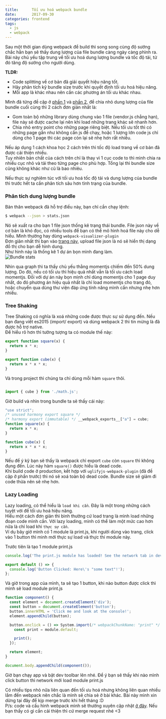 ```yaml
---
title:      Tối ưu hoá webpack bundle
date:       2017-09-30
categories: frontend
tags: 
  - js
  - webpack
---
```

Sau một thời gian dùng webpack để build thì song song cùng độ sướng chắc hẳn bạn sẽ thấy dung lượng của file bundle càng ngày càng phình ra.  
Bài này chủ yếu tập trung về tối ưu hoá dung lượng bundle và tốc độ tải, từ đó tăng độ sướng cho người dùng.  
<!--more--> 
**TLDR:**  
- Code splitting về cơ bản đã giải quyết hiệu năng tốt.  
- Hãy phân tích kỹ bundle size trước khi quyết định tối ưu hoá hiệu năng.  
- Mỗi app là khác nhau nên cần các phương án tối ưu khác nhau.  

Mình đã từng đề cập ở [phần 1](/2017/06/webpack-simple/) và [phần 2](/2017/07/webpack-simple-2/), để chia nhỏ dung lượng của file bundle cuối cùng thì 2 cách đơn giản nhất là:  
- Gom toàn bộ những library dùng chung vào 1 file (vendor.js chẳng hạn), file này sẽ được cache lại nên khi load những trang khác sẽ nhanh hơn.  
- Chia nhỏ entry point cho những page riêng biệt. Nếu tối ưu tốt thì có những page gần như không cần js để chạy, hoặc 1 lượng lớn code js chỉ dùng cho 1 page thì các page còn lại sẽ nhẹ hơn rất nhiều. 

Nếu áp dụng 1 cách khoa học 2 cách trên thì tốc độ load trang về cơ bản đã được cải thiện nhiều.  
Tuy nhiên bản chất của cách trên chỉ là thay vì 1 cục code to thì mình chia ra nhiều cục nhỏ và tải theo từng page cho phù hợp. Tổng lại thì bundle size cũng không khác như cũ là bao nhiêu.  

Nếu thực sự nghiêm túc với tối ưu hoá tốc độ tải và dung lượng của bundle thì trước hết ta cần phân tích sâu hơn tình trạng của bundle.   

### Phân tích dung lượng bundle  
Bản thân webpack đã hỗ trợ điều này, bạn chỉ cần chạy lệnh:  
```bash 
$ webpack --json > stats.json 
```
Nó sẽ xuất ra cho bạn 1 file json thống kê trạng thái bundle. File json này về cơ bản là khó đọc, có nhiều tools để bạn có thể mô hình hoá file này cho dễ hiểu. Mình thường hay dùng `webpack-visualizer-plugin`  
Đơn giản nhất thì bạn vào [trang này](https://chrisbateman.github.io/webpack-visualizer/), upload file json là nó sẽ hiển thị dạng đồ thị cho bạn dễ hình dung.  
Như hình này là thống kê 1 dự án bọn mình đang làm.  
![Bundle stats](/images/bundle_stats.png)  

Nhìn qua graph thì ta thấy chủ yếu thằng momentjs chiếm đến 50% dung lượng. Do đó, nếu có tối ưu thì hiệu quả nhất vẫn là tối ưu cách load momentjs. Đối với dự án này bọn mình chỉ dùng momentjs cho 1 page duy nhất, do đó phương án hiệu quả nhất là chỉ load momentjs cho trang đó, hoặc chuyển qua dùng thư viện đáp ứng tính năng mình cần nhưng nhẹ hơn nhiều.  

### Tree Shaking  
Tree Shaking có nghĩa là xoá những code được thực sự sử dụng đến. Nếu bạn đang viết es2015 (import/ export) và dùng webpack 2 thì tin mừng là đã được hỗ trợ native.  
Để hiểu rõ hơn thì tưởng tượng ta có module thế này:  
```js math.js 
export function square(x) {
  return x * x;
}

export function cube(x) {
  return x * x * x;
}
```

Và trong project thì chúng ta chỉ dùng mỗi hàm `square` thôi.  
```js app.js 

import { cube } from './math.js';

```

Giờ build và nhìn trong bundle ta sẽ thấy cái này:  
```js bundle.js 
"use strict";
/* unused harmony export square */
/* harmony export (immutable) */ __webpack_exports__["a"] = cube;
function square(x) {
  return x * x;
}

function cube(x) {
  return x * x * x;
}
```
Nếu để ý kỹ bạn sẽ thấy là webpack chỉ export `cube` còn `square` thì không đụng đến. Lúc này hàm `square()` được hiểu là dead code.   
Khi build code ở production, kết hợp với `uglifyjs-webpack-plugin` (đã đề cập ở phần trước) thì nó sẽ xoá toàn bộ dead code. Bundle size sẽ giảm đi code thừa nên sẽ nhẹ hơn.  

### Lazy Loading 
Lazy loading, có thể hiểu là `load khi cần`. Đây là một trong những cách tuyệt vời để tối ưu hoá hiệu năng.  
Hiểu một cách đơn giản thì bình thường cứ load trang là mình load những đoạn code mình cần. Với lazy loading, mình có thể làm một mức cao hơn nữa là chỉ load khi `thực sự cần`.  
Ví dụ bây giờ mình có 1 module là print.js, khi người dùng vào trang, click vào 1 button thì minh mới thực sự load và thực thi module này.  

Trước tiên là tạo 1 module print.js 
```js print.js
console.log('The print.js module has loaded! See the network tab in dev tools...');

export default () => {
  console.log('Button Clicked: Here\'s "some text"!');
};
```

Và giờ trong app của mình, ta sẽ tạo 1 button, khi nào button được click thì mình sẽ load module print.js 
```js app.js 
function component() {
  const element = document.createElement('div');
  const button = document.createElement('button');
  button.innerHTML = 'Click me and look at the console!';
  element.appendChild(button);

  button.onclick = () => System.import(/* webpackChunkName: "print" */ './print').then((module) => {
    const print = module.default;

    print();
  });

  return element;
}

document.body.appendChild(component());
```

Giờ bạn chạy app và bật dev toolbar lên nhé. Để ý bạn sẽ thấy khi nào mình click button thì network mới load module print.js 

Có nhiều tips nhỏ nữa liên quan đến tối ưu hoá nhưng không liên quan nhiều lắm đến webpack nên chắc là mình sẽ chia sẻ ở bài khác. Bài này mình xin dừng tại đây để kịp merge trước khi hết tháng :D  
P/s: code và cấu hình webpack mình sẽ thường xuyên cập nhật [ở đây](https://github.com/tuduydongian/webpack-starter). Nếu bạn thấy có gì cần cải thiện thì cứ merge request nhé <3  